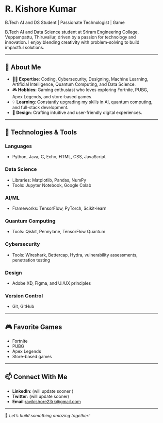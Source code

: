 # R. Kishore Kumar

B.Tech AI and DS Student | Passionate Technologist | Game

B.Tech AI and Data Science student at Sriram Engineering College, Veppampattu, Thiruvallur, driven by a passion for technology and innovation. 
I enjoy blending creativity with problem-solving to build impactful solutions.

---

## 🌟 About Me
- 🧑‍💻 **Expertise**: Coding, Cybersecurity, Designing, Machine Learning, Artificial Intelligence, Quantum Computing, and Data Science.
- 🎮 **Hobbies**: Gaming enthusiast who loves exploring Fortnite, PUBG, Apex Legends, and store-based games.
- 💡 **Learning**: Constantly upgrading my skills in AI, quantum computing, and full-stack development.
- 🎨 **Design**: Crafting intuitive and user-friendly digital experiences.

---

## 🔧 Technologies & Tools
### **Languages**
- Python, Java, C, Echo, HTML, CSS, JavaScript

### **Data Science**
- Libraries: Matplotlib, Pandas, NumPy
- Tools: Jupyter Notebook, Google Colab

### **AI/ML**
- Frameworks: TensorFlow, PyTorch, Scikit-learn

### **Quantum Computing**
- Tools: Qiskit, Pennylane, TensorFlow Quantum

### **Cybersecurity**
- Tools: Wireshark, Bettercap, Hydra, vulnerability assessments, penetration testing

### **Design**
- Adobe XD, Figma, and UI/UX principles

### **Version Control**
- Git, GitHub

---

## 🎮 Favorite Games
- Fortnite
- PUBG
- Apex Legends
- Store-based games

---

## 📫 Connect With Me
- **LinkedIn**: (will update sooner )
- **Twitter**: (will update sooner)
- **Email**:ravikishore23rk@gmail.com

---

🌟 *Let’s build something amazing together!*
